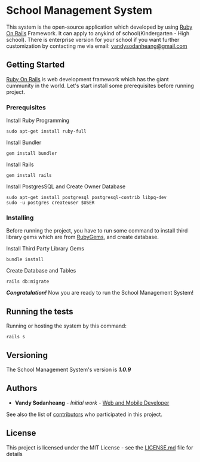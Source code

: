 # School Management System

This system is the open-source application which developed by using [Ruby On Rails](http://rubyonrails.org) Framework. It can apply to anykind of school(Kindergarten - High school). There is enterprise version for your school if you want further customization by contacting me via email: vandysodanheang@gmail.com

## Getting Started

[Ruby On Rails](http://rubyonrails.org) is web development framework which has the giant cummunity in the world. Let's start install some prerequisites before running project.

### Prerequisites

Install Ruby Programming

```
sudo apt-get install ruby-full
```

Install Bundler

```
gem install bundler
```

Install Rails

```
gem install rails
```

Install PostgresSQL and Create Owner Database

```
sudo apt-get install postgresql postgresql-contrib libpq-dev
sudo -u postgres createuser $USER
```

### Installing

Before running the project, you have to run some command to install third library gems which are from [RubyGems](https://rubygems.org), and create database.

Install Third Party Library Gems
```
bundle install
```

Create Database and Tables
```
rails db:migrate
```

***Congratulation!*** Now you are ready to run the School Management System!

## Running the tests

Running or hosting the system by this command:
```
rails s
```

## Versioning

The School Management System's version is ***1.0.9***

## Authors

* **Vandy Sodanheang** - *Initial work* - [Web and Mobile Developer](https://www.linkedin.com/in/vandy-sodanheang-368410113/)

See also the list of [contributors](https://github.com/your/project/contributors) who participated in this project.

## License

This project is licensed under the MIT License - see the [LICENSE.md](LICENSE.md) file for details

